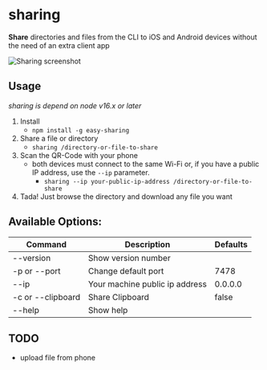 # sharing

**Share** directories and files from the CLI to iOS and Android devices without the need of an extra client app

![Sharing screenshot](/doc/sharing-banner.svg?raw=true "Sharing a directory")

## Usage
*sharing is depend on node v16.x or later*
1. Install
    - `npm install -g easy-sharing`
2. Share a file or directory
    - `sharing /directory-or-file-to-share`
3. Scan the QR-Code with your phone
    -  both devices must connect to the same Wi-Fi or, if you have a public IP address, use the `--ip` parameter.
        - `sharing --ip your-public-ip-address /directory-or-file-to-share`
4. Tada! Just browse the directory and download any file you want

## Available Options:
| Command           | Description                    | Defaults |
|-------------------|--------------------------------|----------|
| --version         | Show version number            |          |
| -p or --port      | Change default port            | 7478     |
| --ip              | Your machine public ip address | 0.0.0.0  |
| -c or --clipboard | Share Clipboard                | false    |
| --help            | Show help                      |          |

## TODO
- upload file from phone
